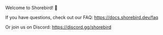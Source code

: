 Welcome to Shorebird! 👋

If you have questions, check out our FAQ:
https://docs.shorebird.dev/faq

Or join us on Discord:
https://discord.gg/shorebird
